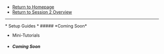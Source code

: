 <!-- docs/_sidebar.md -->

* [Return to Homepage](/#demystifying-programming-dp)
* [Return to Session 2 Overview](/session2/session2)
<hr>
* Setup Guides  
* ##### *Coming Soon*

* Mini-Tutorials 
* ##### *Coming Soon*

